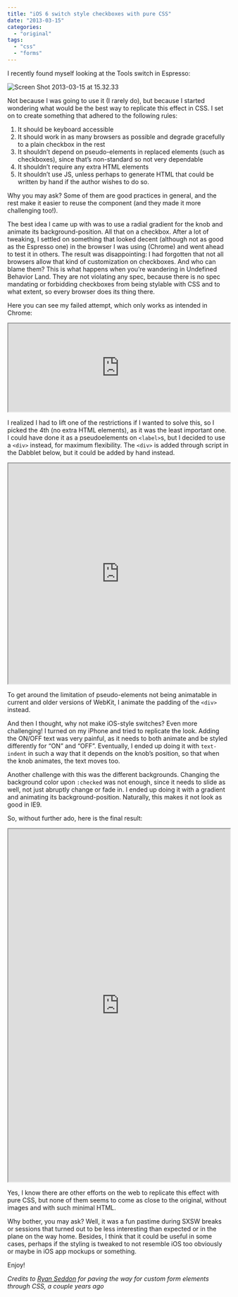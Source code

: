 ```yaml
---
title: "iOS 6 switch style checkboxes with pure CSS"
date: "2013-03-15"
categories: 
  - "original"
tags: 
  - "css"
  - "forms"
---
```


I recently found myself looking at the Tools switch in Espresso:

![](http://lea.verou.me/wp-content/uploads/2013/03/Screen-Shot-2013-03-15-at-15.32.33-.png "Screen Shot 2013-03-15 at 15.32.33")

Not because I was going to use it (I rarely do), but because I started wondering what would be the best way to replicate this effect in CSS. I set on to create something that adhered to the following rules:

1. It should be keyboard accessible
2. It should work in as many browsers as possible and degrade gracefully to a plain checkbox in the rest
3. It shouldn’t depend on pseudo-elements in replaced elements (such as checkboxes), since that’s non-standard so not very dependable
4. It shouldn’t require any extra HTML elements
5. It shouldn’t use JS, unless perhaps to generate HTML that could be written by hand if the author wishes to do so.

Why you may ask? Some of them are good practices in general, and the rest make it easier to reuse the component (and they made it more challenging too!).

The best idea I came up with was to use a radial gradient for the knob and animate its background-position. All that on a checkbox. After a lot of tweaking, I settled on something that looked decent (although not as good as the Espresso one) in the browser I was using (Chrome) and went ahead to test it in others. The result was disappointing: I had forgotten that not all browsers allow that kind of customization on checkboxes. And who can blame them? This is what happens when you’re wandering in Undefined Behavior Land. They are not violating any spec, because there is no spec mandating or forbidding checkboxes from being stylable with CSS and to what extent, so every browser does its thing there.

Here you can see my failed attempt, which only works as intended in Chrome:

<iframe src="http://dabblet.com/gist/5078981/457e62ee672ba69fe6ce5a3f6c173528366a2203" width="100%" height="200"></iframe>

I realized I had to lift one of the restrictions if I wanted to solve this, so I picked the 4th (no extra HTML elements), as it was the least important one. I could have done it as a pseudoelements on `<label>`s, but I decided to use a `<div>` instead, for maximum flexibility. The `<div>` is added through script in the Dabblet below, but it could be added by hand instead.

<iframe src="http://dabblet.com/gist/5078981" width="100%" height="500"></iframe>

To get around the limitation of pseudo-elements not being animatable in current and older versions of WebKit, I animate the padding of the `<div>` instead.

And then I thought, why not make iOS-style switches? Even more challenging! I turned on my iPhone and tried to replicate the look. Adding the ON/OFF text was very painful, as it needs to both animate and be styled differently for “ON” and “OFF”. Eventually, I ended up doing it with `text-indent` in such a way that it depends on the knob’s position, so that when the knob animates, the text moves too.

Another challenge with this was the different backgrounds. Changing the background color upon `:checked` was not enough, since it needs to slide as well, not just abruptly change or fade in. I ended up doing it with a gradient and animating its background-position. Naturally, this makes it not look as good in IE9.

So, without further ado, here is the final result:

<iframe src="http://dabblet.com/gist/5166717" width="100%" height="800"></iframe>

Yes, I know there are other efforts on the web to replicate this effect with pure CSS, but none of them seems to come as close to the original, without images and with such minimal HTML.

Why bother, you may ask? Well, it was a fun pastime during SXSW breaks or sessions that turned out to be less interesting than expected or in the plane on the way home. Besides, I think that it could be useful in some cases, perhaps if the styling is tweaked to not resemble iOS too obviously or maybe in iOS app mockups or something.

Enjoy!

_Credits to [Ryan Seddon](http://www.thecssninja.com/css/custom-inputs-using-css) for paving the way for custom form elements through CSS, a couple years ago_
